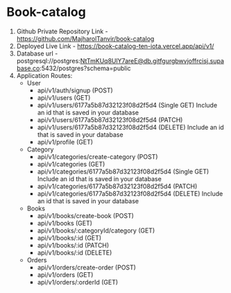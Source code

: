 # Book-catalog

1. Github Private Repository Link - https://github.com/MajharolTanvir/book-catalog
2. Deployed Live Link - https://book-catalog-ten-iota.vercel.app/api/v1/
3. Database url - postgresql://postgres:NtTmKUq8UlY7areE@db.gitfgurgbwvjoffrcisj.supabase.co:5432/postgres?schema=public
4. Application Routes:
    - User
        - api/v1/auth/signup (POST)
        - api/v1/users (GET)
        - api/v1/users/6177a5b87d32123f08d2f5d4 (Single GET) Include an id that is saved in your database
        - api/v1/users/6177a5b87d32123f08d2f5d4 (PATCH)
        - api/v1/users/6177a5b87d32123f08d2f5d4 (DELETE) Include an id that is saved in your database
        - api/v1/profile (GET)
    - Category
        - api/v1/categories/create-category (POST)
        - api/v1/categories (GET)
        - api/v1/categories/6177a5b87d32123f08d2f5d4 (Single GET) Include an id that is saved in your database
        - api/v1/categories/6177a5b87d32123f08d2f5d4 (PATCH)
        - api/v1/categories/6177a5b87d32123f08d2f5d4 (DELETE) Include an id that is saved in your database
    - Books
        - api/v1/books/create-book (POST)
        - api/v1/books (GET)
        - api/v1/books/:categoryId/category (GET)
        - api/v1/books/:id (GET)
        - api/v1/books/:id (PATCH)
        - api/v1/books/:id (DELETE)
    - Orders
        - api/v1/orders/create-order (POST)
        - api/v1/orders (GET)
        - api/v1/orders/:orderId (GET)